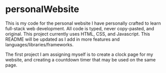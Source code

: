 # personalWebsite
This is my code for the personal website I have personally crafted to learn full-stack web development. All code is typed, never copy-pasted, and original. This project currently uses HTML, CSS, and Javascript. This README will be updated as I add in more features and languages/libraries/frameworks.

The first project I am assigning myself is to create a clock page for my website, and creating a countdown timer that may be used on the same page.